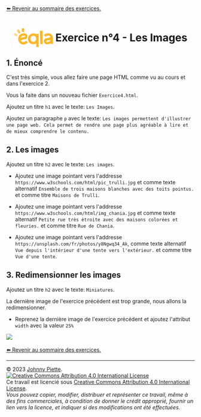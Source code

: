 [:arrow_left: Revenir au sommaire des exercices.](/Exercices/README.md#exercices)
<h1 id="exercice4" style="display: flex; align-items: center; justify-content: center;">
    <img src="/Images/Eqla.png" style="height:50px" alt="Logo d'Eqla">
    &nbsp;Exercice n°4 - Les Images
</h1>


## 1. Énoncé
C'est très simple, vous allez faire une page HTML comme vu au cours et dans l'exercice 2.

Vous la faite dans un nouveau fichier `Exercice4.html`.

Ajoutez un titre `h1` avec le texte: `Les Images`.

Ajoutez un paragraphe `p` avec le texte: `Les images permettent d'illustrer une page web. Cela permet de rendre une page plus agréable à lire et de mieux comprendre le contenu.`

## 2. Les images
Ajoutez un titre `h2` avec le texte: `Les images`.

- Ajoutez une image pointant vers l'addresse `https://www.w3schools.com/html/pic_trulli.jpg` et comme texte alternatif `Ensemble de trois maisons blanches avec des toits pointus.` et comme titre `Maisons de Trulli`.

- Ajoutez une image pointant vers l'addresse `https://www.w3schools.com/html/img_chania.jpg` et comme texte alternatif `Petite rue très étroite avec des maisons colorées et fleuries.` et comme titre `Rue de Chania`.

- Ajoutez une image pointant vers l'addresse `https://unsplash.com/fr/photos/y8Ngwq34_Ak`, comme texte alternatif `Vue depuis l'intérieur d'une tente vers l'extérieur.` et comme titre `Vue d'une tente`.

## 3. Redimensionner les images
Ajoutez un titre `h2` avec le texte: `Miniatures`.

La dernière image de l'exercice précédent est trop grande, nous allons la redimensionner.

- Reprenez la dernière image de l'exercice précédent et ajoutez l'attribut `width` avec la valeur `25%`
<img src="https://images.unsplash.com/photo-1504280390367-361c6d9f38f4?ixlib=rb-4.0.3&ixid=M3wxMjA3fDB8MHxwaG90by1wYWdlfHx8fGVufDB8fHx8fA%3D%3D&auto=format&fit=crop&w=2070&q=80" width="25%">



[:arrow_left: Revenir au sommaire des exercices.](/Exercices/README.md#exercices)

---
&copy; 2023 [Johnny Piette](https://github.com/ZamBoyle).  
[![Creative Commons Attribution 4.0 International License](https://i.creativecommons.org/l/by/4.0/88x31.png)](https://creativecommons.org/licenses/by/4.0/)  
Ce travail est licencié sous [Creative Commons Attribution 4.0 International License](https://creativecommons.org/licenses/by/4.0/).   
_Vous pouvez copier, modifier, distribuer et représenter ce travail, même à des fins commerciales, à condition de donner le crédit approprié, fournir un lien vers la licence, et indiquer si des modifications ont été effectuées._